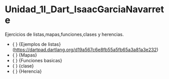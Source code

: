 # Unidad_1I_Dart_IsaacGarciaNavarrete
Ejercicios de listas,mapas,funciones,clases y herencias.
- { } {Ejemplos de listas} (https://dartpad.dartlang.org/d19a567c6e8fb55a5fb65a3a81a3e232)
- { } {Mapas} 
- { } {Funciones basicas}
- { } {clase}
- { } {Herencia} 
